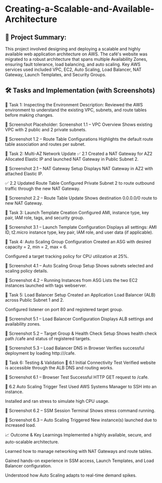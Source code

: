 # Creating-a-Scalable-and-Available-Architecture

## 📝 Project Summary:
This project involved designing and deploying a scalable and highly available web application architecture on AWS. The café's website was migrated to a robust architecture that spans multiple Availability Zones, ensuring fault tolerance, load balancing, and auto scaling. Key AWS services used included VPC, EC2, Auto Scaling, Load Balancer, NAT Gateway, Launch Templates, and Security Groups.

## 🛠️ Tasks and Implementation (with Screenshots)
🔹 Task 1: Inspecting the Environment
Description:
Reviewed the AWS environment to understand the existing VPC, subnets, and route tables before making changes.

📸 Screenshot Placeholder:
Screenshot 1.1 – VPC Overview
Shows existing VPC with 2 public and 2 private subnets.

📸 Screenshot 1.2 – Route Table Configurations
Highlights the default route table association and routes per subnet.

🔹 Task 2: Multi-AZ Network Update
✅ 2.1 Created a NAT Gateway for AZ2
Allocated Elastic IP and launched NAT Gateway in Public Subnet 2.

📸 Screenshot 2.1 – NAT Gateway Setup
Displays NAT Gateway in AZ2 with attached Elastic IP.

✅ 2.2 Updated Route Table
Configured Private Subnet 2 to route outbound traffic through the new NAT Gateway.

📸 Screenshot 2.2 – Route Table Update
Shows destination 0.0.0.0/0 route to new NAT Gateway.

🔹 Task 3: Launch Template Creation
Configured AMI, instance type, key pair, IAM role, tags, and security group.

📸 Screenshot 3.1 – Launch Template Configuration
Displays all settings: AMI ID, t2.micro instance type, key pair, IAM role, and user data (if applicable).

🔹 Task 4: Auto Scaling Group Configuration
Created an ASG with desired capacity = 2, min = 2, max = 6.

Configured a target tracking policy for CPU utilization at 25%.

📸 Screenshot 4.1 – Auto Scaling Group Setup
Shows subnets selected and scaling policy details.

📸 Screenshot 4.2 – Running Instances from ASG
Lists the two EC2 instances launched with tags webserver.

🔹 Task 5: Load Balancer Setup
Created an Application Load Balancer (ALB) across Public Subnet 1 and 2.

Configured listener on port 80 and registered target group.

📸 Screenshot 5.1 – Load Balancer Configuration
Displays ALB settings and availability zones.

📸 Screenshot 5.2 – Target Group & Health Check Setup
Shows health check path /cafe and status of registered targets.

📸 Screenshot 5.3 – Load Balancer DNS in Browser
Verifies successful deployment by loading http://<ALB-DNS>/cafe.

🔹 Task 6: Testing & Validation
🧪 6.1 Initial Connectivity Test
Verified website is accessible through the ALB DNS and routing works.

📸 Screenshot 6.1 – Browser Test
Successful HTTP GET request to /cafe.

🔁 6.2 Auto Scaling Trigger Test
Used AWS Systems Manager to SSH into an instance.

Installed and ran stress to simulate high CPU usage.

📸 Screenshot 6.2 – SSM Session Terminal
Shows stress command running.

📸 Screenshot 6.3 – Auto Scaling Triggered
New instance(s) launched due to increased load.

📈 Outcome & Key Learnings
Implemented a highly available, secure, and auto-scalable architecture.

Learned how to manage networking with NAT Gateways and route tables.

Gained hands-on experience in SSM access, Launch Templates, and Load Balancer configuration.

Understood how Auto Scaling adapts to real-time demand spikes.

